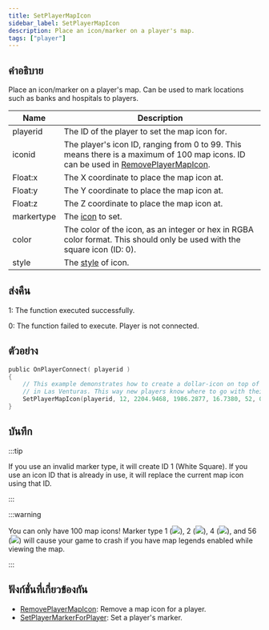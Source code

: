 ```yaml
---
title: SetPlayerMapIcon
sidebar_label: SetPlayerMapIcon
description: Place an icon/marker on a player's map.
tags: ["player"]
---
```


## คำอธิบาย

Place an icon/marker on a player's map. Can be used to mark locations such as banks and hospitals to players.

| Name       | Description                                                                                                                                               |
| ---------- | --------------------------------------------------------------------------------------------------------------------------------------------------------- |
| playerid   | The ID of the player to set the map icon for.                                                                                                             |
| iconid     | The player's icon ID, ranging from 0 to 99. This means there is a maximum of 100 map icons. ID can be used in [RemovePlayerMapIcon](RemovePlayerMapIcon). |
| Float:x    | The X coordinate to place the map icon at.                                                                                                                |
| Float:y    | The Y coordinate to place the map icon at.                                                                                                                |
| Float:z    | The Z coordinate to place the map icon at.                                                                                                                |
| markertype | The [icon](../resources/mapicons) to set.                                                                                                                 |
| color      | The color of the icon, as an integer or hex in RGBA color format. This should only be used with the square icon (ID: 0).                                  |
| style      | The [style](../resources/mapiconstyles) of icon.                                                                                                          |

## ส่งคืน

1: The function executed successfully.

0: The function failed to execute. Player is not connected.

## ตัวอย่าง

```c
public OnPlayerConnect( playerid )
{
    // This example demonstrates how to create a dollar-icon on top of a 24/7 located
    // in Las Venturas. This way new players know where to go with their money!
    SetPlayerMapIcon(playerid, 12, 2204.9468, 1986.2877, 16.7380, 52, 0, MAPICON_LOCAL);
}
```

## บันทึก

:::tip

If you use an invalid marker type, it will create ID 1 (White Square). If you use an icon ID that is already in use, it will replace the current map icon using that ID.

:::

:::warning

You can only have 100 map icons! Marker type 1 (![](https://assets.open.mp/assets/images/mapIcons/icon1.gif)), 2 (![](https://assets.open.mp/assets/images/mapIcons/icon2.gif)), 4 (![](https://assets.open.mp/assets/images/mapIcons/icon4.gif)), and 56 (![](https://assets.open.mp/assets/images/mapIcons/icon56.gif)) will cause your game to crash if you have map legends enabled while viewing the map.

:::

## ฟังก์ชั่นที่เกี่ยวข้องกัน

- [RemovePlayerMapIcon](RemovePlayerMapIcon): Remove a map icon for a player.
- [SetPlayerMarkerForPlayer](SetPlayerMarkerForPlayer): Set a player's marker.

